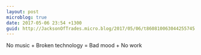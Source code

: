 ```yaml
---
layout: post
microblog: true
date: 2017-05-06 23:54 +1300
guid: http://JacksonOfTrades.micro.blog/2017/05/06/t860810063044255745.html
---
```

No music + Broken technology = Bad mood + No work
